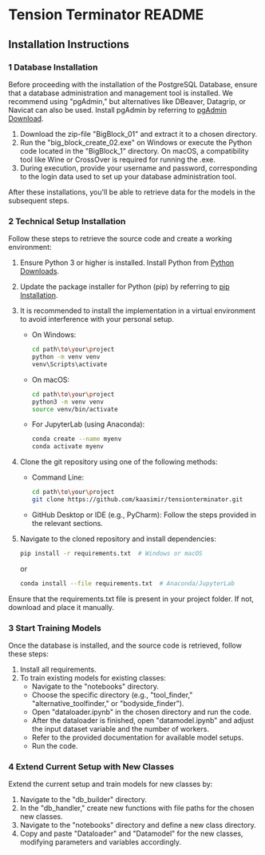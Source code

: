 # Tension Terminator README

## Installation Instructions

### 1 Database Installation

Before proceeding with the installation of the PostgreSQL Database, ensure that a database administration and management tool is installed. We recommend using "pgAdmin," but alternatives like DBeaver, Datagrip, or Navicat can also be used. Install pgAdmin by referring to [pgAdmin Download](https://www.pgadmin.org/download/).

1. Download the zip-file "BigBlock_01" and extract it to a chosen directory.
2. Run the "big_block_create_02.exe" on Windows or execute the Python code located in the "BigBlock_1" directory. On macOS, a compatibility tool like Wine or CrossOver is required for running the .exe.
3. During execution, provide your username and password, corresponding to the login data used to set up your database administration tool.

After these installations, you'll be able to retrieve data for the models in the subsequent steps. 

### 2 Technical Setup Installation

Follow these steps to retrieve the source code and create a working environment:

1. Ensure Python 3 or higher is installed. Install Python from [Python Downloads](https://www.python.org/downloads/).
2. Update the package installer for Python (pip) by referring to [pip Installation](https://pypi.org/project/pip/).
3. It is recommended to install the implementation in a virtual environment to avoid interference with your personal setup.

   - On Windows:
     ```bash
     cd path\to\your\project
     python -m venv venv
     venv\Scripts\activate
     ```

   - On macOS:
     ```bash
     cd path\to\your\project
     python3 -m venv venv
     source venv/bin/activate
     ```

   - For JupyterLab (using Anaconda):
     ```bash
     conda create --name myenv
     conda activate myenv
     ```

4. Clone the git repository using one of the following methods:

   - Command Line:
     ```bash
     cd path\to\your\project
     git clone https://github.com/kaasimir/tensionterminator.git
     ```

   - GitHub Desktop or IDE (e.g., PyCharm):
     Follow the steps provided in the relevant sections.

5. Navigate to the cloned repository and install dependencies:

   ```bash
   pip install -r requirements.txt  # Windows or macOS
   ```

   or

   ```bash
   conda install --file requirements.txt  # Anaconda/JupyterLab
   ```

Ensure that the requirements.txt file is present in your project folder. If not, download and place it manually.

### 3 Start Training Models

Once the database is installed, and the source code is retrieved, follow these steps:

1. Install all requirements.
2. To train existing models for existing classes:
   - Navigate to the "notebooks" directory.
   - Choose the specific directory (e.g., "tool_finder," "alternative_toolfinder," or "bodyside_finder").
   - Open "dataloader.ipynb" in the chosen directory and run the code.
   - After the dataloader is finished, open "datamodel.ipynb" and adjust the input dataset variable and the number of workers.
   - Refer to the provided documentation for available model setups.
   - Run the code.

### 4 Extend Current Setup with New Classes

Extend the current setup and train models for new classes by:

1. Navigate to the "db_builder" directory.
2. In the "db_handler," create new functions with file paths for the chosen new classes.
3. Navigate to the "notebooks" directory and define a new class directory.
4. Copy and paste "Dataloader" and "Datamodel" for the new classes, modifying parameters and variables accordingly.

